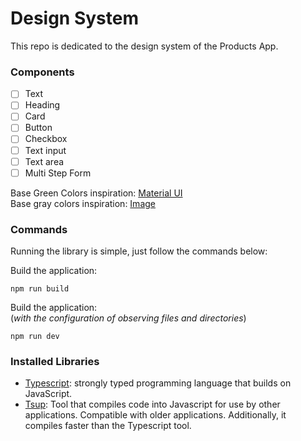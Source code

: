 # Design System

This repo is dedicated to the design system of the Products App.

### Components

- [ ]  Text
- [ ]  Heading
- [ ]  Card
- [ ]  Button
- [ ]  Checkbox
- [ ]  Text input
- [ ]  Text area
- [ ]  Multi Step Form

Base Green Colors inspiration: [Material UI](https://m2.material.io/design/color/the-color-system.html#color-theme-creation)<br />
Base gray colors inspiration: [Image](https://a8cdesignsimple.files.wordpress.com/2021/03/s_a243c73d449d0c832f50a60059930accb200a4b1166bd37eb1aed423022edca1_1551478674381_artboardcopy9.png)

### Commands

Running the library is simple, just follow the commands below:

Build the application:

```
npm run build
```

Build the application:<br />
(*with the configuration of observing files and directories*)

```
npm run dev
```

### Installed Libraries

- [Typescript](https://www.typescriptlang.org/): strongly typed programming language that builds on JavaScript.
- [Tsup](https://github.com/egoist/tsup): Tool that compiles code into Javascript for use by other applications. Compatible with older applications. Additionally, it compiles faster than the Typescript tool.

